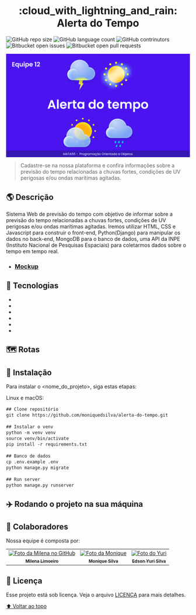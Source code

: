 <h1 align="center"> :cloud_with_lightning_and_rain: Alerta do Tempo </h1>

![GitHub repo size](https://img.shields.io/github/repo-size/moniquedsilva/alerta-do-tempo?style=for-the-badge)
![GitHub language count](https://img.shields.io/github/languages/count/moniquedsilva/alerta-do-tempo?style=for-the-badge)
![GitHub contrinutors](https://img.shields.io/github/contributors/moniquedsilva/alerta-do-tempo?style=for-the-badge)
![Bitbucket open issues](https://img.shields.io/bitbucket/issues/moniquedsilva/alerta-do-tempo?style=for-the-badge)
![Bitbucket open pull requests](https://img.shields.io/bitbucket/pr-raw/moniquedsilva/alerta-do-tempo?style=for-the-badge)

<img src="readme/tela.png" alt="exemplo imagem" align="center">

> Cadastre-se na nossa plataforma e confira informações sobre a previsão do tempo relacionadas a chuvas fortes, condições de UV perigosas e/ou ondas marítimas agitadas.

## :earth_americas: Descrição

Sistema Web de previsão do tempo com objetivo de informar sobre a previsão do tempo relacionadas a chuvas fortes, condições de UV perigosas e/ou ondas marítimas agitadas. Iremos utilizar HTML, CSS e Javascript para construir o front-end, Python(Django) para manipular os dados no back-end, MongoDB para o banco de dados, uma API da INPE (Instituto Nacional de Pesquisas Espaciais) para coletarmos dados sobre o tempo em tempo real.

-   ### [Mockup](https://www.figma.com/file/8yBYbRXj2DwAk3MIccJeOc/Alerta-do-Tempo)

## :rocket: Tecnologias

-   <img src="https://img.shields.io/badge/Python-3776AB?style=for-the-badge&logo=python&logoColor=white" alt="" />

-   <img src="https://img.shields.io/badge/Django-092E20?style=for-the-badge&logo=django&logoColor=white" alt="" />

-   <img src="https://img.shields.io/badge/HTML-DE3C4B?style=for-the-badge&logo=html5&logoColor=242325" alt="" />

-   <img src="https://img.shields.io/badge/CSS-3083DC?style=for-the-badge&logo=css3&logoColor=white" alt="" />

-   <img src="https://img.shields.io/badge/Javacript-FFE347?style=for-the-badge&logo=javascript&logoColor=242325" alt="" />

-   <img src="https://img.shields.io/badge/MongoDB-4EA94B?style=for-the-badge&logo=mongodb&logoColor=white" alt="" />

## :world_map: Rotas

## :flight_departure: Instalação

Para instalar o <nome_do_projeto>, siga estas etapas:

Linux e macOS:

```
## Clone repositório
git clone https://github.com/moniquedsilva/alerta-do-tempo.git

## Instalar o venv
python -m venv venv
source venv/bin/activate
pip install -r requirements.txt

## Banco de dados
cp .env.example .env
python manage.py migrate

## Run server
python manage.py runserver

```

## :airplane: Rodando o projeto na sua máquina

## 🤝 Colaboradores

Nossa equipe é composta por:

<table>
  <tr>
    <td align="center">
      <a href="https://github.com/Konstructa">
        <img src="https://avatars.githubusercontent.com/u/72633880?v=4" width="100px;" alt="Foto da Milena no GitHub"/><br>
        <sub>
          <b>Milena Limoeiro</b>
        </sub>
      </a>
    </td>
    <td align="center">
      <a href="https://github.com/moniquedsilva">
        <img src="https://avatars.githubusercontent.com/u/71049865?v=4" width="100px;" alt="Foto da Monique"/><br>
        <sub>
          <b>Monique Silva</b>
        </sub>
      </a>
    </td>
    <td align="center">
      <a href="https://github.com/yuriKode">
        <img src="https://avatars.githubusercontent.com/u/96872438?v=4" width="100px;" alt="Foto do Yuri"/><br>
        <sub>
          <b> Edson Yuri Silva</b>
        </sub>
      </a>
    </td>
  </tr>
</table>

## 📝 Licença

Esse projeto está sob licença. Veja o arquivo [LICENÇA](LICENSE) para mais detalhes.

[⬆ Voltar ao topo](#alerta-do-tempo)<br>
